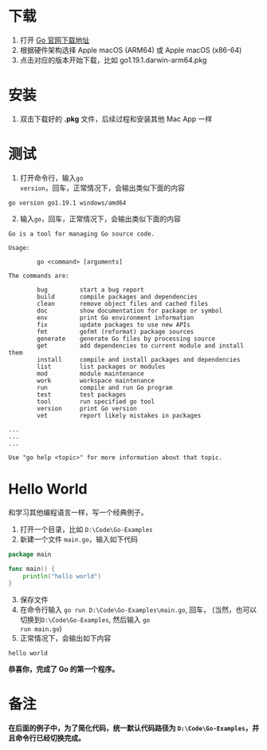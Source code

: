 # 下载
1. 打开 [Go 官网下载地址](https://go.dev/dl/)
2. 根据硬件架构选择 Apple macOS (ARM64) 或 Apple macOS (x86-64)
3. 点击对应的版本开始下载，比如 go1.19.1.darwin-arm64.pkg

# 安装
1. 双击下载好的 **.pkg** 文件，后续过程和安装其他 Mac App 一样

# 测试
1. 打开命令行，输入<code>go version</code>，回车，正常情况下，会输出类似下面的内容
```shell
go version go1.19.1 windows/amd64
```
2. 输入<code>go</code>，回车，正常情况下，会输出类似下面的内容
```shell
Go is a tool for managing Go source code.

Usage:

        go <command> [arguments]

The commands are:

        bug         start a bug report
        build       compile packages and dependencies
        clean       remove object files and cached files
        doc         show documentation for package or symbol
        env         print Go environment information
        fix         update packages to use new APIs
        fmt         gofmt (reformat) package sources
        generate    generate Go files by processing source
        get         add dependencies to current module and install them
        install     compile and install packages and dependencies
        list        list packages or modules
        mod         module maintenance
        work        workspace maintenance
        run         compile and run Go program
        test        test packages
        tool        run specified go tool
        version     print Go version
        vet         report likely mistakes in packages

...
...
...

Use "go help <topic>" for more information about that topic.
```

# Hello World
和学习其他编程语言一样，写一个经典例子。

1. 打开一个目录，比如 <code>D:\Code\Go-Examples</code>
2. 新建一个文件 <code>main.go</code>，输入如下代码
```go
package main

func main() {
	println("hello world")
}
```
3. 保存文件
4. 在命令行输入 <code>go run D:\Code\Go-Examples\main.go</code>, 回车，
(当然，也可以切换到<code>D:\Code\Go-Examples</code>, 然后输入 <code>go run main.go</code>)
5. 正常情况下，会输出如下内容
```shell
hello world
```

**恭喜你，完成了 Go 的第一个程序。**

# 备注
**在后面的例子中，为了简化代码，统一默认代码路径为 <code>D:\Code\Go-Examples</code>，并且命令行已经切换完成。**
